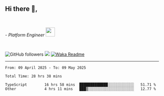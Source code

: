 <h2>Hi there  👋,</h2> </br>

<p><em>- Platform Engineer <img src="https://media.giphy.com/media/WUlplcMpOCEmTGBtBW/giphy.gif" width="30"> 
</em></p></br>


<!--[![Linkedin: prandogabriel](https://img.shields.io/badge/-prandogabriel-blue?style=flat-square&logo=Linkedin&logoColor=white&link=https://www.linkedin.com/in/prandogabriel/)](https://www.linkedin.com/in/prandogabriel)-->
![GitHub followers](https://img.shields.io/github/followers/prandogabriel?label=Follow&style=social)
![](https://visitor-badge.glitch.me/badge?page_id=prandogabriel.prandogabriel)
[![Waka Readme](https://github.com/prandogabriel/prandogabriel/actions/workflows/update-stats.yml.yml/badge.svg)](https://github.com/prandogabriel/prandogabriel/actions/workflows/update-stats.yml.yml)

---

<!--START_SECTION:waka-->

```golang
From: 09 April 2025 - To: 09 May 2025

Total Time: 28 hrs 38 mins

TypeScript        16 hrs 58 mins  █████████████░░░░░░░░░░░░   51.71 %
Other             4 hrs 11 mins   ███▒░░░░░░░░░░░░░░░░░░░░░   12.77 %
```

<!--END_SECTION:waka-->
